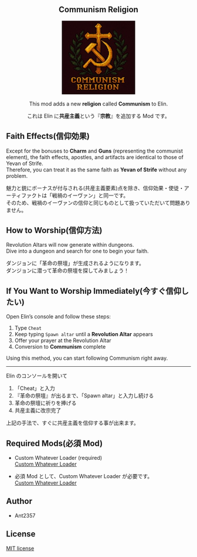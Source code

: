 <h2 align="center">
  Communism Religion
</h2>

<div align="center">
  <a href="#">
    <img alt="鎌と槌と十字架が描かれたドット絵" src="preview.jpg" width="200" height="200">
  </a>
</div>

<div align="center">
  <p>This mod adds a new <b>religion</b> called <b>Communism</b> to Elin.</p>
  <p>これは Elin に<b>共産主義</b>という『<b>宗教</b>』を追加する Mod です。</p>
</div>

## Faith Effects(信仰効果)
Except for the bonuses to **Charm** and **Guns** (representing the communist element), the faith effects, apostles, and artifacts are identical to those of Yevan of Strife.  
Therefore, you can treat it as the same faith as **Yevan of Strife** without any problem.

魅力と銃にボーナスが付与される(共産主義要素)点を除き、信仰効果・使徒・アーティファクトは「戦禍のイーヴァン」と同一です。  
そのため、戦禍のイーヴァンの信仰と同じものとして扱っていただいて問題ありません。

## How to Worship(信仰方法)
Revolution Altars will now generate within dungeons.  
Dive into a dungeon and search for one to begin your faith.

ダンジョンに「革命の祭壇」が生成されるようになります。  
ダンジョンに潜って革命の祭壇を探してみましょう！

## If You Want to Worship Immediately(今すぐ信仰したい)
Open Elin’s console and follow these steps:

1. Type `Cheat`  
2. Keep typing `Spawn altar` until a **Revolution Altar** appears  
3. Offer your prayer at the Revolution Altar  
4. Conversion to **Communism** complete

Using this method, you can start following Communism right away.

---

Elin のコンソールを開いて

1. 「Cheat」と入力  
2. 『革命の祭壇』が出るまで、「Spawn altar」と入力し続ける  
3. 革命の祭壇に祈りを捧げる  
4. 共産主義に改宗完了

上記の手法で、すぐに共産主義を信仰する事が出来ます。

## Required Mods(必須 Mod)
* Custom Whatever Loader (required)  
[Custom Whatever Loader](https://steamcommunity.com/workshop/filedetails/?id=3544010094 "Custom Whatever Loader")

* 必須 Mod として、Custom Whatever Loader が必要です。  
[Custom Whatever Loader](https://steamcommunity.com/workshop/filedetails/?id=3544010094 "Custom Whatever Loader")

## Author
* Ant2357

## License
[MIT license](https://en.wikipedia.org/wiki/MIT_License)

